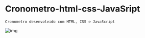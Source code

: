 # Cronometro-html-css-JavaSript

    Cronometro desenvolvido com HTML, CSS e JavaScript

![img](https://i.imgur.com/MVivfoU.png)